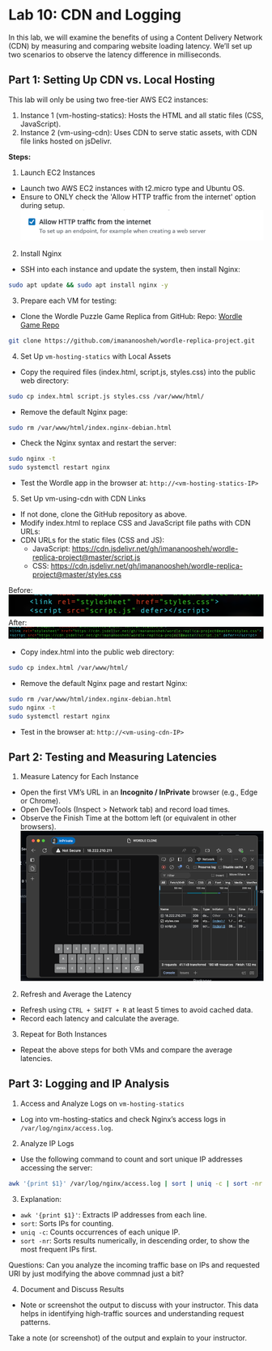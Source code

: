# Lab 10: CDN and Logging

In this lab, we will examine the benefits of using a Content Delivery Network (CDN) by measuring and comparing website loading latency. We’ll set up two scenarios to observe the latency difference in milliseconds.

## Part 1: Setting Up CDN vs. Local Hosting
This lab will only be using two free-tier AWS EC2 instances:
1.	Instance 1 (vm-hosting-statics): Hosts the HTML and all static files (CSS, JavaScript).
2.	Instance 2 (vm-using-cdn): Uses CDN to serve static assets, with CDN file links hosted on jsDelivr.

**Steps:**
1. Launch EC2 Instances
- Launch two AWS EC2 instances with t2.micro type and Ubuntu OS.
- Ensure to ONLY check the 'Allow HTTP traffic from the internet' option during setup. 
![Allow HTTP](images/lab10-fig1.png)

2.	Install Nginx
- SSH into each instance and update the system, then install Nginx:
```sh
sudo apt update && sudo apt install nginx -y
```
3.	Prepare each VM for testing:
- Clone the Wordle Puzzle Game Replica from GitHub:
Repo: [Wordle Game Repo](https://github.com/imananoosheh/wordle-replica-project/)
```sh
git clone https://github.com/imananoosheh/wordle-replica-project.git
```
4.	Set Up `vm-hosting-statics` with Local Assets
- Copy the required files (index.html, script.js, styles.css) into the public web directory:
```sh
sudo cp index.html script.js styles.css /var/www/html/
```

- Remove the default Nginx page:
```sh
sudo rm /var/www/html/index.nginx-debian.html
```
- Check the Nginx syntax and restart the server:
```sh
sudo nginx -t
sudo systemctl restart nginx
```
- Test the Wordle app in the browser at: `http://<vm-hosting-statics-IP>`

5.	Set Up vm-using-cdn with CDN Links
- If not done, clone the GitHub repository as above.
- Modify index.html to replace CSS and JavaScript file paths with CDN URLs:
- CDN URLs for the static files (CSS and JS):
    - JavaScript: https://cdn.jsdelivr.net/gh/imananoosheh/wordle-replica-project@master/script.js
    - CSS: https://cdn.jsdelivr.net/gh/imananoosheh/wordle-replica-project@master/styles.css

Before:
![use statics](images/lab10-fig2.png) 
After:
![use cdn files instead](images/lab10-fig3.png)

- Copy index.html into the public web directory: 
```sh
sudo cp index.html /var/www/html/
```
- Remove the default Nginx page and restart Nginx:
```sh
sudo rm /var/www/html/index.nginx-debian.html
sudo nginx -t
sudo systemctl restart nginx
```
- Test in the browser at: `http://<vm-using-cdn-IP>`



## Part 2: Testing and Measuring Latencies
1.	Measure Latency for Each Instance
- Open the first VM’s URL in an **Incognito / InPrivate** browser (e.g., Edge or Chrome).
- Open DevTools (Inspect > Network tab) and record load times.
- Observe the Finish Time at the bottom left (or equivalent in other browsers).
![Finish Load Time](images/lab10-fig4.png)

2.	Refresh and Average the Latency
- Refresh using `CTRL + SHIFT + R` at least 5 times to avoid cached data.
- Record each latency and calculate the average.
3.	Repeat for Both Instances
- Repeat the above steps for both VMs and compare the average latencies.

## Part 3: Logging and IP Analysis
1.	Access and Analyze Logs on `vm-hosting-statics`
- Log into vm-hosting-statics and check Nginx’s access logs in `/var/log/nginx/access.log`.
2.	Analyze IP Logs
- Use the following command to count and sort unique IP addresses accessing the server:
```sh
awk '{print $1}' /var/log/nginx/access.log | sort | uniq -c | sort -nr
```

3.	Explanation:
- `awk '{print $1}'`: Extracts IP addresses from each line.
- `sort`: Sorts IPs for counting.
- `uniq -c`: Counts occurrences of each unique IP.
- `sort -nr`: Sorts results numerically, in descending order, to show the most frequent IPs first.

Questions: Can you analyze the incoming traffic base on IPs and requested URI by just modifying the above commnad just a bit?

4.	Document and Discuss Results
- Note or screenshot the output to discuss with your instructor. This data helps in identifying high-traffic sources and understanding request patterns.


Take a note (or screenshot) of the output and explain to your instructor.
